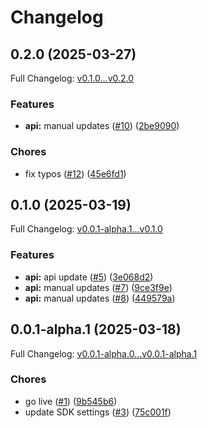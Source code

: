 # Changelog

## 0.2.0 (2025-03-27)

Full Changelog: [v0.1.0...v0.2.0](https://github.com/VeritasLabsInc/veritas-api-python/compare/v0.1.0...v0.2.0)

### Features

* **api:** manual updates ([#10](https://github.com/VeritasLabsInc/veritas-api-python/issues/10)) ([2be9090](https://github.com/VeritasLabsInc/veritas-api-python/commit/2be909076799043280d3c91cf9031890dcdaf0e9))


### Chores

* fix typos ([#12](https://github.com/VeritasLabsInc/veritas-api-python/issues/12)) ([45e6fd1](https://github.com/VeritasLabsInc/veritas-api-python/commit/45e6fd1ad8afb99df24857792d9d433197931d35))

## 0.1.0 (2025-03-19)

Full Changelog: [v0.0.1-alpha.1...v0.1.0](https://github.com/VeritasLabsInc/veritas-api-python/compare/v0.0.1-alpha.1...v0.1.0)

### Features

* **api:** api update ([#5](https://github.com/VeritasLabsInc/veritas-api-python/issues/5)) ([3e068d2](https://github.com/VeritasLabsInc/veritas-api-python/commit/3e068d2e8f12b5f6e219c5cf4ad58f35bc9341d9))
* **api:** manual updates ([#7](https://github.com/VeritasLabsInc/veritas-api-python/issues/7)) ([9ce3f9e](https://github.com/VeritasLabsInc/veritas-api-python/commit/9ce3f9e1cae80a8d621727ddbeec3a0a141c9f40))
* **api:** manual updates ([#8](https://github.com/VeritasLabsInc/veritas-api-python/issues/8)) ([449579a](https://github.com/VeritasLabsInc/veritas-api-python/commit/449579a5f0451ec6f49fc1aef4772693cf187f7e))

## 0.0.1-alpha.1 (2025-03-18)

Full Changelog: [v0.0.1-alpha.0...v0.0.1-alpha.1](https://github.com/VeritasLabsInc/veritas-api-python/compare/v0.0.1-alpha.0...v0.0.1-alpha.1)

### Chores

* go live ([#1](https://github.com/VeritasLabsInc/veritas-api-python/issues/1)) ([9b545b6](https://github.com/VeritasLabsInc/veritas-api-python/commit/9b545b6bf8b9bfe74a2217a9d0c6c683857b2429))
* update SDK settings ([#3](https://github.com/VeritasLabsInc/veritas-api-python/issues/3)) ([75c001f](https://github.com/VeritasLabsInc/veritas-api-python/commit/75c001f469dc0136dc5a2bb2dc101cdf5450891f))
